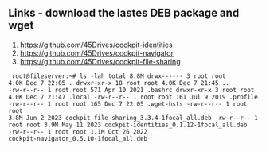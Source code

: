 ## Links - download the lastes DEB package and wget
1) https://github.com/45Drives/cockpit-identities
2) https://github.com/45Drives/cockpit-navigator
3) https://github.com/45Drives/cockpit-file-sharing
   
<code> root@fileserver:~# ls -lah
total 8.8M
drwx------  3 root root 4.0K Dec  7 22:05 .
drwxr-xr-x 18 root root 4.0K Dec  7 21:45 ..
-rw-r--r--  1 root root  571 Apr 10  2021 .bashrc
drwxr-xr-x  3 root root 4.0K Dec  7 21:47 .local
-rw-r--r--  1 root root  161 Jul  9  2019 .profile
-rw-r--r--  1 root root  165 Dec  7 22:05 .wget-hsts
-rw-r--r--  1 root root 3.8M Jun  2  2023 cockpit-file-sharing_3.3.4-1focal_all.deb
-rw-r--r--  1 root root 3.9M May 11  2023 cockpit-identities_0.1.12-1focal_all.deb
-rw-r--r--  1 root root 1.1M Oct 26  2022 cockpit-navigator_0.5.10-1focal_all.deb </code>
